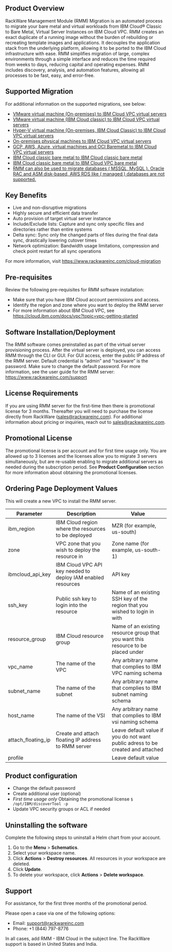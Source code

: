 
## Product Overview
RackWare Management Module (RMM) Migration is an automated process to migrate your bare metal and virtual workloads from IBM Cloud® Classic to Bare Metal, Virtual Server Instances on IBM Cloud VPC. 
RMM creates an exact duplicate of a running image without the burden of rebuilding or recreating template images and applications. It decouples the application stack from the underlying platform, allowing it to be ported to the IBM Cloud infrastructure with ease. 
RMM simplifies migration of large, complex environments through a simple interface and reduces the time required from weeks to days, reducing capital and operating expenses. RMM includes discovery, analysis, and automation features, allowing all processes to be fast, easy, and error-free.

## Supported Migration
For additional information on the supported migrations, see below:
- [VMware virtual machine (On-premises) to IBM Cloud VPC virtual servers](https://cloud.ibm.com/docs/cloud-infrastructure?topic=cloud-infrastructure-migrating-images-vmware-vpc)
- [VMware virtual machine (IBM Cloud classic) to IBM Cloud VPC virtual servers](https://cloud.ibm.com/docs/cloud-infrastructure?topic=cloud-infrastructure-migrating-images-vmware-vpc-classic)
- [Hyper-V virtual machine (On-premises, IBM Cloud Classic) to IBM Cloud VPC virtual servers](https://cloud.ibm.com/docs/cloud-infrastructure?topic=cloud-infrastructure-migrating-images-vmware-vsi)
- [On-premises physical machines to IBM Cloud VPC virtual servers](https://cloud.ibm.com/docs/cloud-infrastructure?topic=cloud-infrastructure-migrating-on-prem-cloud-vpc)
- [GCP, AWS, Azure, virtual machines and OCI Baremetal to IBM Cloud VPC virtual servers](https://cloud.ibm.com/docs/cloud-infrastructure?topic=cloud-infrastructure-aws-azure-gcp-and-oci-workloads-to-ibm-cloud-vpc-vsi-migration-with-rackware-rmm)
- [IBM Cloud classic bare metal to IBM Cloud classic bare metal](https://cloud.ibm.com/docs/cloud-infrastructure?topic=cloud-infrastructure-p-p-migration-bare-metal-overview)
- [IBM Cloud classic bare metal to IBM Cloud VPC bare metal](https://cloud.ibm.com/docs/cloud-infrastructure?topic=cloud-infrastructure-pv-migration-private-network)
- [RMM can also be used to migrate databases ( MSSQL, MySQL ). Oracle RAC and ASM disk-based, AWS RDS like ( managed ) databases are not supported.](https://cloud.ibm.com/docs/cloud-infrastructure?topic=cloud-infrastructure-mssql-db-overview#rackware-management-module)


## Key Benefits
-	Live and non-disruptive migrations 
-	Highly secure and efficient data transfer 
-	Auto provision of target virtual server instance 
-	Include/Exclude lists: Capture and sync only specific files and directories rather than entire systems 
-	Delta sync: Sync only the changed parts of files during the final data sync, drastically lowering cutover times 
-	Network optimization: Bandwidth usage limitations, compression and check point restart for all sync operations 
 
For more information, visit https://www.rackwareinc.com/cloud-migration 

## Pre-requisites
Review the following pre-requisites for RMM software installation:  
-	Make sure that you have IBM Cloud account permissions and access. 
-	Identify the region and zone where you want to deploy the RMM server 
-	For more information about IBM Cloud VPC, see https://cloud.ibm.com/docs/vpc?topic=vpc-getting-started

## Software Installation/Deployment
The RMM software comes preinstalled as part of the virtual server provisioning process. After the virtual server is deployed, you can access RMM through the CLI or GUI. For GUI access, enter the public IP address of the RMM server. Default credential is “admin” and “rackware” is the password. Make sure to change the default password. 
For more information, see the user guide for the RMM server: https://www.rackwareinc.com/support

## License Requirements
If you are using RMM server for the first-time then there is promotional license for 3 months. Thereafter you will need to purchase the license directly from RackWare (sales@rackwareinc.com).
 For additional information about pricing or inquiries, reach out to sales@rackwareinc.com. 

## Promotional License
The promotional license is per account and for first time usage only. You are allowed up to 3 licenses and the licenses allow you to migrate 3 servers simultaneously, but are re-usable enabling to migrate additional servers as needed during the subscription period. See **Product Configuration** section for more information about obtaining the promotional licenses.

## Ordering Page Deployment Values
This will create a new VPC to install the RMM server.

| Parameter | Description | Value |
| --- | --- | --- |
| ibm_region | IBM Cloud region where the resources to be deployed | MZR (for example, us-south) |
| zone | VPC zone that you wish to deploy the resource in | Zone name (for example, us-south-1) |
| ibmcloud_api_key | IBM Cloud VPC API key needed to deploy IAM enabled resources | API key |
| ssh_key | Public ssh key to login into the resource | Name of an existing SSH key of the region that you wished to login in with |
| resource_group | IBM Cloud resource group | Name of an existing resource group that you want this resource to be placed under |
| vpc_name | The name of the VPC | Any arbitrary name that complies to IBM VPC naming schema |
| subnet_name | The name of the subnet | Any arbitrary name that complies to IBM subnet naming schema |
| host_name | The name of the VSI | Any arbitrary name that complies to IBM vsi naming schema |
| attach_floating_ip | Create and attach floating IP address to RMM server | Leave default value if you do not want public adress to be created and attached |
| profile | | Leave default value |

## Product configuration
- Change the default password
- Create additional user (optional)
- *First time usage only* Obtaining the promotional license `$ /opt/IBM/discoverTool -p`
- Update VPC security groups or ACL if needed

## Uninstalling the software
Complete the following steps to uninstall a Helm chart from your account. 

1. Go to the **Menu** > **Schematics**.
2. Select your workspace name. 
3. Click **Actions** > **Destroy resources**. All resources in your workspace are deleted.
4. Click **Update**.
5. To delete your workspace, click **Actions** > **Delete workspace**.

## Support
For assistance, for the first three months of the promotional period.

Please open a case via one of the following options:
-	Email: support@rackwareinc.com 
-	Phone: +1 (844) 797-8776

In all cases, add RMM - IBM Cloud in the subject line. The RackWare support is based in United States and India.
